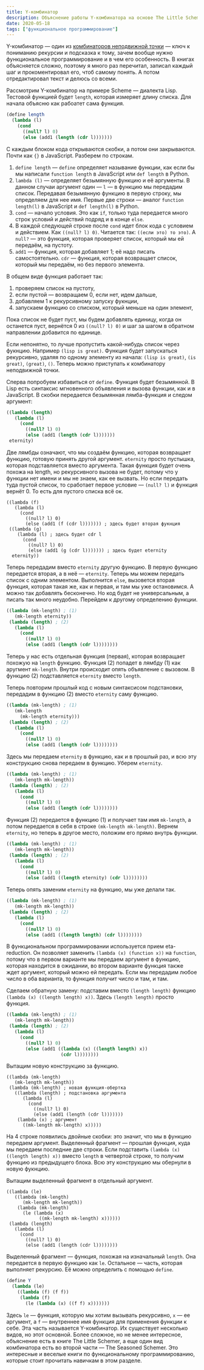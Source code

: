 ```yaml
---
title: Y-комбинатор
description: Объяснение работы Y-комбинатора на основе The Little Schemer
date: 2020-05-18
tags: ["функциональное программирование"]
---
```


Y-комбинатор — один из [комбинаторов неподвижной точки](https://ru.wikipedia.org/wiki/Комбинатор_неподвижной_точки) — ключ к пониманию рекурсии и подсказка к тому, зачем вообще нужно функциональное программирование и в чем его особенность. В книгах объясняется сложно, поэтому я много раз перечитал, записал каждый шаг и прокоментировал его, чтоб самому понять. А потом отредактировал текст и делюсь со всеми.

Рассмотрим Y-комбинатор на примере Scheme — диалекта Lisp. Тестовой функцией будет `length`, которая измеряет длину списка. Для начала объясню как рабоатет сама функция.

```scheme
(define length
  (lambda (l)
    (cond
      ((null? l) 0)
      (else (add1 (length (cdr l)))))))
```

С каждым блоком кода открываются скобки, а потом они закрываются. Почти как `{}` в JavaScript. Разберем по строкам.

1. `define length` — `define` определяет называние функции, как если бы мы написали `function length` в JavaScript или `def length` в Python.
2. `lambda (l)` — определяет безымянную функцию и её аргументы. В данном случаи аргумент один — `l` — в функцию мы передадим список. Передавая безымянную функцию в первую строку, мы определяем для нее имя. Первые две строки — аналог `function length(l)` в JavaScript и `def length(l)` в Python.
3. `cond` — начало условия. Это как `if`, только туда передается много строк условий и действий подряд и в конце `else`.
4. В каждой следующей строке после `cond` идет блок кода с условием и действием. Как `((null? l) 0)`. Читается так: `((если это) то это)`. А `null?` — это функция, которая проверяет список, который мы ей передаём, на пустоту.
5. `add1` — функция, которая добавляет 1; её надо писать самостоятельно. `cdr` — функция, которая возвращает список, который мы передаём, но без первого элемента.

В общем виде функция работает так:

1. проверяем список на пустоту,
2. если пустой — возвращаем 0, если нет, идем дальше,
3. добавляем 1 к рекурсивному запуску фукнции,
4. запускаем функцию со списком, который меньше на один элемент,

Пока список не будет пуст, мы будем добавлять единицу, когда он останется пуст, вернётся 0 из `((null? l) 0)` и шаг за шагом в обратном направлении добавится по единице.

Если непонятно, то лучше пропустить какой-нибудь список через фукнцию. Например `(lisp is great)`. Функция будет запускаться рекурсивно, удаляя по одному элементу из начала: `(lisp is great)`, `(is great)`, `(great)`, `()`. Теперь можно приступать к комбинатору неподвижной точки.

Сперва попробуем избавиться от `define`. Функция будет безымянной. В Lisp есть синтаксис мгновенного объявления и вызова функции, как и в JavaScript. В скобки передается безымянная лямба-функция и следом аргумент:

```scheme
((lambda (length)
   (lambda (l)
     (cond
       ((null? l) 0)
       (else (add1 (length (cdr l)))))))
 eternity)
```

Две лямбды означают, что мы создаём функцию, которая возвращает функцию, готовую принять другой аргумент. `eternity` просто пустышка, которая подставляется вместо аргумента. Такая функция будет очень похожа на length, но рекурсивного вызова не будет, потому что у функции нет имени и мы не знаем, как ее вызвать. Но если передать туда пустой список, то сработает первое условие — `(null? l)` и функция вернёт 0. То есть для пустого списка всё ок.

```scheme/4,6,9
((lambda (f)
   (lambda (l)
     (cond
       ((null? l) 0)
       (else (add1 (f (cdr l))))))) ; здесь будет вторая фукнция
 ((lambda (g)
    (lambda (l) ; здесь будет cdr l
      (cond
        ((null? l) 0)
        (else (add1 (g (cdr l))))))) ; здесь будет eternity
  eternity))
```

Теперь передадим вместо `eternity` другую функцию. В первую функцию передается вторая, а в неё — `eternity`. Теперь мы можем передать список с одним элементом. Выполнится `else`, вызовется вторая функция, которая такая же, как и первая, и там мы уже остановимся. А можно так добавлять бесконечно. Но код будет не универсальным, а писать так много неудобно. Перейдем к другому определению функции.

```scheme
((lambda (mk-length) ; (1)
   (mk-length eternity))
 (lambda (length) ; (2)
   (lambda (l)
     (cond
       ((null? l) 0)
       (else (add1 (length (cdr l))))))))
```

Теперь у нас есть отдельная функция (первая), которая возвращает похожую на `length` функцию. Функция (2) попадет в лямбду (1) как аругмент `mk-length`. Внутри происходит опять объявление с вызовом. В функцию (2) подставляется `eternity` вместо
`length`.

Теперь повторим прошлый код с новым синтаксисом подстановки, передадим в функцию (2) вместо `eternity` саму функцию.

```scheme
((lambda (mk-length) ; (1)
   (mk-length
     (mk-length eternity)))
 (lambda (length) ; (2)
   (lambda (l)
     (cond
       ((null? l) 0)
       (else (add1 (length (cdr l))))))))
```

Здесь мы передаем `eternity` в функцию, как и в прошлый раз, и всю эту конструкцию снова передаем в функцию. Уберем `eternity`.

```scheme
((lambda (mk-length) ; (1)
   (mk-length mk-length))
 (lambda (length) ; (2)
   (lambda (l)
     (cond
       ((null? l) 0)
       (else (add1 (length (cdr l))))))))
```

Функция (2) передается в функцию (1) и получает там имя `mk-length`, а потом передается в себя в строке `(mk-length mk-length)`. Вернем `eternity`, но теперь в другое место, положим его прямо внутрь функции.

```scheme
((lambda (mk-length) ; (1)
   (mk-length mk-length))
 (lambda (length) ; (2)
   (lambda (l)
     (cond
       ((null? l) 0)
       (else (add1 ((length eternity) (cdr l))))))))
```

Теперь опять заменим `eternity` на функцию, мы уже делали так.

```scheme
((lambda (mk-length) ; (1)
   (mk-length mk-length))
 (lambda (length) ; (2)
   (lambda (l)
     (cond
       ((null? l) 0)
       (else (add1 ((length length) (cdr l))))))))
```

В функциональном программировании используется прием eta-reduction. Он позволяет заменить `(lambda (x) (function x))` на `function`, потому что в первом варианте мы передаем аргумент в функцию, которая находится в ожидании, во втором варианте функция также ждет аргумент, который можно ей передать. Если мы передадим любое число в оба варианта, то функция получит число и там, и там.

Сделаем обратную замену: подставим вместо `(length length)` функцию `(lambda (x) ((length length) x))`. Здесь `(length length)` просто функция.

```scheme
((lambda (mk-length) ; (1)
   (mk-length mk-length))
 (lambda (length) ; (2)
   (lambda (l)
     (cond
       ((null? l) 0)
       (else (add1 ((lambda (x) ((length length) x))
                    (cdr l))))))))
```

Вытащим новую конструкцию за функцию.

```scheme/4-8
((lambda (mk-length)
   (mk-length mk-length))
 (lambda (mk-length) ; новая функция-обертка
   ((lambda (length) ; подстановка аргумента
      (lambda (l)
        (cond
          ((null? l) 0)
          (else (add1 (length (cdr l)))))))
    (lambda (x) ; аргумент
      ((mk-length mk-length) x)))))
```

На 4 строке появились двойные скобки: это значит, что мы в функцию передаем аргумент. Выделенный фрагмент — прошлая функция, куда мы передаем последние две строки. Если подставить `(lambda (x) ((length length) x))` вместо `length` в четвертой строке, то получим функцию из предыдущего блока. Всю эту конструкцию мы обернули в новую фукнцию.

Вытащим выделенный фрагмент в отдельный аргумент.

```scheme/7-11
((lambda (le)
   ((lambda (mk-length)
      (mk-length mk-length))
    (lambda (mk-length)
      (le (lambda (x)
            ((mk-length mk-length) x))))))
 (lambda (length)
   (lambda (l)
     (cond
       ((null? l) 0)
       (else (add1 (length (cdr l))))))))
```

Выделенный фрагмент — функция, похожая на изначальный `length`. Она передается в первую функцию как `le`. Остальное — часть, которая выполняет рекурсию. Её можно определить с помощью `define`.

```scheme
(define Y
  (lambda (le)
    ((lambda (f) (f f))
     (lambda (f)
       (le (lambda (x) ((f f) x)))))))
```

Здесь `le` — функция, которую мы хотим вызывать рекурсивно, `x` — ее аргумент, а `f` — внутреннее имя функция для применения функции к себе. Эта часть называется Y-комбинатор. Их существует несколько видов, но этот основной. Более сложное, но не менее интересное, объяснение есть в книге The Little Schemer, а еще один вид комбинатора есть во второй части — The Seasoned Schemer. Это интересные и веселые книги по функциональному программированию, которые стоит прочитать навичкам в этом разделе.